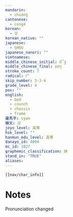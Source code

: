 ```yaml
---
mandarin:
  - chuáng
cantonese:
  - cong4
korean:
  - 상
korean_native: ""
japanese:
  - SHOU
japanese_nanori: ""
vietnamese:
middle_chinese_initial: d͡ʒ
middle_chinese_final: ɨɐŋ
stroke_count: 7
radical: 广
skip_number: 3-3-4
grade_level: 4
pos: ""
english:
  - bed
  - counch
  - chassis
  - frame
羅馬字: syam
韓文: 샴
joyo_level: 高等
hsk_level: ""
hanmun_edu_level: 高等
danayo_id: 4094
mc_id: 1827
graphemic_classification: 牀
stand_in: "TRUE"
aliases:
---
```

```meta-bind-embed
[[nav/char_info]]
```

# Notes
Pronunciation changed
